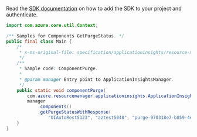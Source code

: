Read the [SDK documentation](https://github.com/Azure/azure-sdk-for-java/blob/azure-resourcemanager-applicationinsights_1.0.0-beta.3/sdk/applicationinsights/azure-resourcemanager-applicationinsights/README.md) on how to add the SDK to your project and authenticate.

```java
import com.azure.core.util.Context;

/** Samples for Components GetPurgeStatus. */
public final class Main {
    /*
     * x-ms-original-file: specification/applicationinsights/resource-manager/Microsoft.Insights/stable/2020-02-02/examples/ComponentsPurgeStatus.json
     */
    /**
     * Sample code: ComponentPurge.
     *
     * @param manager Entry point to ApplicationInsightsManager.
     */
    public static void componentPurge(
        com.azure.resourcemanager.applicationinsights.ApplicationInsightsManager manager) {
        manager
            .components()
            .getPurgeStatusWithResponse(
                "OIAutoRest5123", "aztest5048", "purge-970318e7-b859-4edb-8903-83b1b54d0b74", Context.NONE);
    }
}
```
